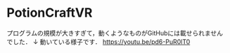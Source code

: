 # PotionCraftVR
プログラムの規模が大きすぎて，動くようなものがGitHubには載せられませんでした．
↓ 動いている様子です．
https://youtu.be/pd6-PuR0lT0
